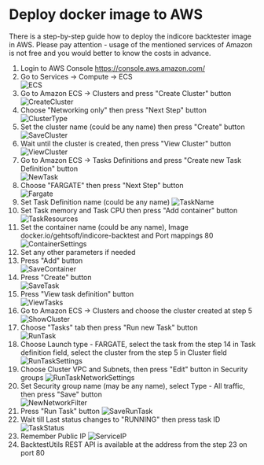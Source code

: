 # Deploy docker image to AWS

There is a step-by-step guide how to deploy the indicore backtester image in AWS. Please pay attention - usage of the mentioned services of Amazon is not free and you would better to know the costs in advance.

1. Login to AWS Console https://console.aws.amazon.com/
2. Go to Services -> Compute -> ECS  
![ECS](img/Console.JPG)
3. Go to Amazon ECS -> Clusters and press "Create Cluster" button  
![CreateCluster](img/CreateCluster.JPG)
4. Choose "Networking only" then press "Next Step" button  
![ClusterType](img/ClusterType.JPG)
5. Set the cluster name (could be any name) then press "Create" button  
![SaveCluster](img/SaveCluster.JPG)
6. Wait until the cluster is created, then press "View Cluster" button  
![ViewCluster](img/ViewCluster.JPG)
7. Go to Amazon ECS -> Tasks Definitions and press "Create new Task Definition" button  
![NewTask](img/NewTask.JPG)
8. Choose "FARGATE" then press "Next Step" button  
![Fargate](img/Fargate.JPG)
9. Set Task Definition name (could be any name)
![TaskName](img/TaskName.JPG)
10. Set Task memory and Task CPU then press "Add container" button
![TaskResources](img/TaskResources.JPG)
11. Set the container name (could be any name), Image docker.io/gehtsoft/indicore-backtest and Port mappings 80  
![ContainerSettings](img/ContainerSettings.JPG)
12. Set any other parameters if needed
13. Press "Add" button  
![SaveContainer](img/SaveContainer.JPG)
14. Press "Create" button  
![SaveTask](img/SaveTask.JPG)
15. Press "View task definition" button  
![ViewTasks](img/ViewTasks.JPG)
16. Go to Amazon ECS -> Clusters and choose the cluster created at step 5  
![ShowCluster](img/ShowCluster.JPG)
17. Choose "Tasks" tab then press "Run new Task" button  
![RunTask](img/RunTask.JPG)
18. Choose Launch type - FARGATE, select the task from the step 14 in Task definition field, select the cluster from the step 5 in Cluster field  
![RunTaskSettings](img/RunTaskSettings.JPG)
19. Choose Cluster VPC and Subnets, then press "Edit" button in Security groups
![RunTaskNetworkSettings](img/RunTaskNetworkSettings.JPG)
20. Set Security group name (may be any name), select Type - All traffic, then press "Save" button  
![NewNetworkFilter](img/NewNetworkFilter.JPG)
21. Press "Run Task" button
![SaveRunTask](img/SaveRunTask.JPG)
22. Wait till Last status changes to "RUNNING" then press task ID
![TaskStatus](img/TaskStatus.JPG)
23. Remember Public IP
![ServiceIP](img/ServiceIP.JPG)
24. BacktestUtils REST API is available at the address from the step 23 on port 80

